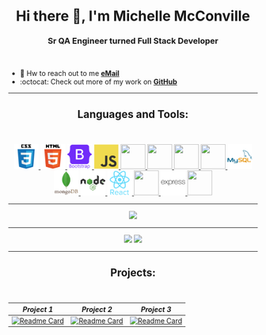 <h1 align="center"> Hi there 👋, I'm Michelle McConville </h1>
<h3 align="center">Sr QA Engineer turned Full Stack Developer</h3><br />

- 📧 Hw to reach out to me [**eMail**](mailto:dev.mchel@gmail.com)
- :octocat: Check out more of my work on [**GitHub**](https://github.com/MichelleMcConville)

<hr/>
<h2 align="center">Languages and Tools:</h2><br />
<p align="center"> 

<a href="https://www.w3schools.com/css/" target="_blank"> 
  <img src="https://raw.githubusercontent.com/devicons/devicon/master/icons/css3/css3-original-wordmark.svg" width="50" height="50"/> </a>
<a href="https://www.w3.org/html/" target="_blank"> 
  <img src="https://raw.githubusercontent.com/devicons/devicon/master/icons/html5/html5-original-wordmark.svg" width="50" height="50"/> </a>
<a href="https://getbootstrap.com" target="_blank"> 
  <img src="https://raw.githubusercontent.com/devicons/devicon/master/icons/bootstrap/bootstrap-plain-wordmark.svg" width="50" height="50"/> </a>
<a href="https://developer.mozilla.org/en-US/docs/Web/JavaScript" target="_blank"> 
  <img src="https://raw.githubusercontent.com/devicons/devicon/master/icons/javascript/javascript-original.svg" width="50" height="50"/> </a>
<a href="https://git-scm.com/" target="_blank"> 
  <img src="https://www.vectorlogo.zone/logos/git-scm/git-scm-icon.svg" width="50" height="50"/> </a>
<a href="https://www.gnu.org/software/bash/" target="_blank"> 
  <img src="https://www.vectorlogo.zone/logos/gnu_bash/gnu_bash-icon.svg" width="50" height="50"/> </a>
<a href="https://heroku.com" target="_blank"> 
  <img src="https://www.vectorlogo.zone/logos/heroku/heroku-icon.svg" width="50" height="50"/> </a>
<a href="https://materializecss.com/" target="_blank"> 
  <img src="https://raw.githubusercontent.com/prplx/svg-logos/5585531d45d294869c4eaab4d7cf2e9c167710a9/svg/materialize.svg" width="50" height="50"/> </a>
<a href="https://www.mysql.com/" target="_blank"> 
  <img src="https://raw.githubusercontent.com/devicons/devicon/master/icons/mysql/mysql-original-wordmark.svg" width="50" height="50"/> </a>
<a href="https://www.mongodb.com/" target="_blank"> 
  <img src="https://raw.githubusercontent.com/devicons/devicon/master/icons/mongodb/mongodb-original-wordmark.svg" width="50" height="50"/> </a>
<a href="https://nodejs.org" target="_blank"> 
  <img src="https://raw.githubusercontent.com/devicons/devicon/master/icons/nodejs/nodejs-original-wordmark.svg" width="50" height="50"/> </a>
<a href="https://reactjs.org/" target="_blank"> 
  <img src="https://raw.githubusercontent.com/devicons/devicon/master/icons/react/react-original-wordmark.svg" width="50" height="50"/> </a>
<a href="https://www.chartjs.org" target="_blank"> 
  <img src="https://www.chartjs.org/media/logo-title.svg" width="50" height="50"/> </a>
<a href="https://expressjs.com" target="_blank"> 
  <img src="https://raw.githubusercontent.com/devicons/devicon/master/icons/express/express-original-wordmark.svg" width="50" height="50"/> </a>
<a href="https://postman.com" target="_blank"> 
  <img src="https://www.vectorlogo.zone/logos/getpostman/getpostman-icon.svg" width="50" height="50"/> </a> </p>

<hr/>
<p align="center"> <a href="https://github.com/ryo-ma/github-profile-trophy">
  <img width=800 src="https://github-profile-trophy.vercel.app/?username=MichelleMcConville&theme=juicyfresh&margin-w=7&column=7" /></a> </p>
  
<hr/>
<p align="center">
  <img height="137px" src="https://github-readme-stats.vercel.app/api?username=MichelleMcConville&show_icons=true&hide_border=true&include_all_commits=true&count_private=true&line_height=21&text_color=000&icon_color=000&bg_color=0,ea6161,ffc64d,fffc4d,52fa5a&theme=graywhite" />
  <img height="137px" src="https://github-readme-stats.vercel.app/api/top-langs/?username=MichelleMcConville&hide=html&hide_border=true&layout=compact&langs_count=7&exclude_repo=comp426,Redventures-Movie-Quotes&text_color=000&icon_color=fff&bg_color=0,52fa5a,4dfcff,c64dff&theme=graywhite" /></a> </p>
  
<hr/>
<h2 align="center">Projects:</h2><br />

| ***Project 1*** | ***Project 2*** | ***Project 3*** |
| :-------------: | :-------------: | :-------------: |
| [![Readme Card](https://github-readme-stats.vercel.app/api/pin/?username=MichelleMcConville&repo=P1-camping-spot-finder&theme=tokyonight)](https://github.com/MichelleMcConville/P1-camping-spot-finder) | [![Readme Card](https://github-readme-stats.vercel.app/api/pin/?username=MichelleMcConville&repo=P2-tpoops&theme=tokyonight)](https://github.com/MichelleMcConville/P2-tpoops) | [![Readme Card](https://github-readme-stats.vercel.app/api/pin/?username=gregstead&repo=island-guru&theme=tokyonight)](https://island-guru.herokuapp.com/) |

